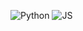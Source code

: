 ![Python](https://img.shields.io/badge/Python-yellow?style=for-the-badge&logo=python&logoColor=white)
![JS](https://img.shields.io/badge/JavaScript-blue?style=for-the-badge&logo=js&logoColor=white)
